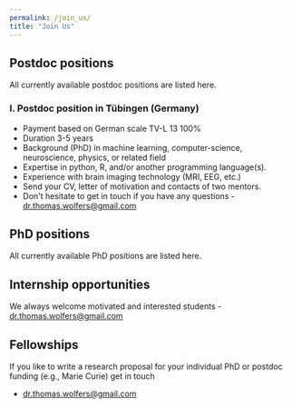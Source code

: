 ```yaml
---
permalink: /join_us/
title: "Join Us"
---
```


## Postdoc positions
All currently available postdoc positions are listed here.

### I. Postdoc position in Tübingen (Germany) 
- Payment based on German scale TV-L 13 100%
- Duration 3-5 years
- Background (PhD) in machine learning, computer-science, neuroscience, physics, or related field
- Expertise in python, R, and/or another programming language(s).
- Experience with brain imaging technology (MRI, EEG, etc.)
- Send your CV, letter of motivation and contacts of two mentors.
- Don't hesitate to get in touch if you have any questions - dr.thomas.wolfers@gmail.com

## PhD positions
All currently available PhD positions are listed here.

## Internship opportunities
We always welcome motivated and interested students - dr.thomas.wolfers@gmail.com 

## Fellowships
If you like to write a research proposal for your individual PhD or postdoc funding (e.g., Marie Curie) get in touch
- dr.thomas.wolfers@gmail.com 
